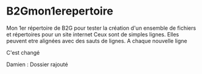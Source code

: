 # B2Gmon1erepertoire
Mon 1er répertoire de B2G pour tester la création d'un ensemble de fichiers et répertoires pour un site internet
Ceux sont de simples lignes. Elles peuvent etre alignées avec des sauts de lignes.
A chaque nouvelle ligne

C'est changé

Damien : Dossier rajouté